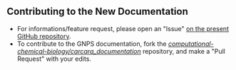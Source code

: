 ## Contributing to the New Documentation


- For informations/feature request, please open an "Issue" [on the present GitHub repository](https://github.com/computational-chemical-biology/carcara_documentation).
- To contribute to the GNPS documentation, fork the [*computational-chemical-biology/carcara_documentation*](https://github.com/computational-chemical-biology/carcara_documentation) repository, and make a "Pull Request" with your edits.

